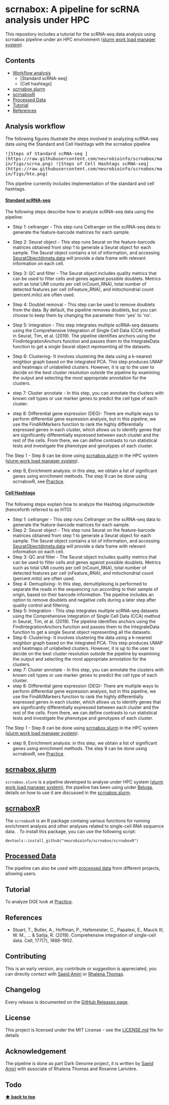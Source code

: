 # scrnabox: A pipeline for scRNA analysis under HPC  
This repository includes a tutorial for the scRNA-seq data analysis using scrnabox pipeline under an HPC environment ([slurm work load manager system](https://slurm.schedmd.com/)). 

## Contents
- [Workflow analysis](#analysis-workflow)
  - [Standard scRNA-seq]
  - [Cell hashtags]
- [scrnabox.slurm](#scrnaboxsvn)
- [scrnaboxR](#scrnaboxr)
- [Processed Data](#processed-data)
- [Tutorial](#tutorial)
- [References](#references)


## Analysis workflow
The following figures illustrate the steps involved in analyzing scRNA-seq data using the Standard and Cell Hashtags with the scrnabox pipeline


<kbd>
![Steps of Standard scRNA-seq ](https://raw.githubusercontent.com/neurobioinfo/scrnabox/main/figs/scrna.png)
</kbd>
<kbd>
![Steps of Cell Hashtags scRNA-seq](https://raw.githubusercontent.com/neurobioinfo/scrnabox/main/figs/hto.png)
</kbd>

This pipeline currently includes implementation of the standard and cell hashtags.

#### [Standard scRNA-seq](https://github.com/neurobioinfo/scrnabox/tree/main/README_SCRNA.md)
The following steps describe how to analyze scRNA-seq data using the pipeline:
- Step 1: cellranger - This step runs Cellranger on the scRNA-seq data to generate the feature-barcode matrices for each sample.
- Step 2: Seurat object - This step runs Seurat on the feature-barcode matrices obtained from step 1 to generate a Seurat object for each sample. The Seurat object contains a lot of information, and accessing SeuratObject@meta.data will provide a data frame with relevant information on each cell.
- Step 3: QC and filter - The Seurat object includes quality metrics that can be used to filter cells and genes against possible doublets. Metrics such as total UMI counts per cell (nCount_RNA), total number of detected features per cell (nFeature_RNA), and mitochondrial count (percent.mito) are often used.
- Step 4: Doublet removal - This step can be used to remove doublets from the data. By default, the pipeline removes doublets, but you can choose to keep them by changing the parameter from 'yes' to 'no'.
- Step 5: Integration - This step integrates multiple scRNA-seq datasets using the Comprehensive Integration of Single Cell Data (CCA) method in Seurat, Tim, et al. (2019). The pipeline identifies anchors using the FindIntegrationAnchors function and passes them to the IntegrateData function to get a single Seurat object representing all the datasets.


- Step 6: Clustering- It involves clustering the data using a k-nearest neighbor graph based on the integrated PCA. This step produces UMAP and heatmaps of unlabelled clusters. However, it is up to the user to decide on the best cluster resolution outside the pipeline by examining the output and selecting the most appropriate annotation for the clusters.
- step 7: Cluster annotate - In this step, you can annotate the clusters with known cell types or use marker genes to predict the cell type of each cluster. 
- step 8: Differential gene expression (DEG)- There are multiple ways to perform differential gene expression analysis, but in this pipeline, we use the FindAllMarkers function to rank the highly differentially expressed genes in each cluster, which allows us to identify genes that are significantly differentially expressed between each cluster and the rest of the cells. From there, we can define contrasts to run statistical tests and investigate the phenotype and genotypes of each cluster.

The Step 1 - Step 8 can be done using [scrnabox.slurm](https://github.com/neurobioinfo/scrnabox/tree/main/README_SCRNA.md) in the HPC system ([slurm work load manager system](https://slurm.schedmd.com/)).
- step 9, Enrichment analysis: in this step, we obtain a list of significant genes using enrichment methods. The step 9 can be done using scrnaboxR, see [Practice](https://github.com/neurobioinfo/scrnabox/blob/main/tutorial/practice.md).


#### [Cell Hashtags](https://github.com/neurobioinfo/scrnabox/tree/main/README_HTO.md)
The following steps explain how to analyze the  Hashtag oligonucleotide (henceforth referred to as HTO)
- Step 1: cellranger - This step runs Cellranger on the scRNA-seq data to generate the feature-barcode matrices for each sample.
- Step 2: Seurat object - This step runs Seurat on the feature-barcode matrices obtained from step 1 to generate a Seurat object for each sample. The Seurat object contains a lot of information, and accessing SeuratObject@meta.data will provide a data frame with relevant information on each cell.
- Step 3: QC and filter - The Seurat object includes quality metrics that can be used to filter cells and genes against possible doublets. Metrics such as total UMI counts per cell (nCount_RNA), total number of detected features per cell (nFeature_RNA), and mitochondrial count (percent.mito) are often used.
- Step 4: Demuplixing- In this step, demultiplexing is performed to separate the reads in the sequencing run according to their sample of origin, based on their barcode information. The pipeline includes an option to remove doublets and negative cells during a later step after quality control and filtering.
- Step 5: Integration - This step integrates multiple scRNA-seq datasets using the Comprehensive Integration of Single Cell Data (CCA) method in Seurat, Tim, et al. (2019). The pipeline identifies anchors using the FindIntegrationAnchors function and passes them to the IntegrateData function to get a single Seurat object representing all the datasets.
- Step 6: Clustering- It involves clustering the data using a k-nearest neighbor graph based on the integrated PCA. This step produces UMAP and heatmaps of unlabelled clusters. However, it is up to the user to decide on the best cluster resolution outside the pipeline by examining the output and selecting the most appropriate annotation for the clusters.
- step 7: Cluster annotate - In this step, you can annotate the clusters with known cell types or use marker genes to predict the cell type of each cluster. 
- step 8: Differential gene expression (DEG)- There are multiple ways to perform differential gene expression analysis, but in this pipeline, we use the FindAllMarkers function to rank the highly differentially expressed genes in each cluster, which allows us to identify genes that are significantly differentially expressed between each cluster and the rest of the cells. From there, we can define contrasts to run statistical tests and investigate the phenotype and genotypes of each cluster.

The Step 1 - Step 8 can be done using [scrnabox.slurm](https://github.com/neurobioinfo/scrnabox/tree/main/README_HTO.md) in the HPC system ([slurm work load manager system](https://slurm.schedmd.com/)).
- step 9, Enrichment analysis: in this step, we obtain a list of significant genes using enrichment methods. The step 9 can be done using scrnaboxR, see [Practice](https://github.com/neurobioinfo/scrnabox/blob/main/tutorial/practice.md).


## [scrnabox.slurm](https://github.com/neurobioinfo/scrnabox/tree/main/scrnabox.slurm)
`scrnabox.slurm` is a pipeline developed to analyse under HPC system ([slurm work load manager system](https://slurm.schedmd.com/)), the pipeline has been using under [Beluga](https://docs.alliancecan.ca/wiki/B%C3%A9luga), details on how to use it are discussed in the [scrnabox.slurm](https://github.com/neurobioinfo/scrnabox/tree/main/scrnabox.slurm). 

## [scrnaboxR](https://github.com/neurobioinfo/scrnabox/tree/main/scrnaboxR)
The `scrnaboxR` is an R package containg various functions for running enrichment analysis and other analyses related to single-cell RNA sequence data. . To install this package, you can use the following script:
```
devtools::install_github("neurobioinfo/scrnabox/scrnaboxR")
```

## [Processed Data](https://github.com/neurobioinfo/scrnabox/blob/main/README_PROC.md)
The pipeline can also be used with [processed data](https://github.com/neurobioinfo/scrnabox/blob/main/README_PROC.md) from different projects, allowing users.  

## Tutorial
To analyze DGE look at [Practice](https://github.com/neurobioinfo/scrnabox/blob/main/tutorial/practice.md). 

## References
- Stuart, T., Butler, A., Hoffman, P., Hafemeister, C., Papalexi, E., Mauck III, W. M., ... & Satija, R. (2019). Comprehensive integration of single-cell data. Cell, 177(7), 1888-1902.

## Contributing
This is an early version, any contribute or suggestion is appreciated, you can directly contact with [Saeid Amiri](https://github.com/saeidamiri1) or [Rhalena Thomas](https://github.com/RhalenaThomas). 

## Changelog
Every release is documented on the [GitHub Releases page](https://github.com/neurobioinfo/scrnabox/releases).
## License
This project is licensed under the MIT License - see the [LICENSE.md](https://github.com/neurobioinfo/scrnabox/blob/main/LICENSE) file for details
## Acknowledgement
The pipeline is done as part Dark Genome project, it is written by [Saeid Amiri](https://github.com/saeidamiri1) with associate of Rhalena Thomas and  Roxanne Larivière. 

## Todo
**[⬆ back to top](#contents)**

